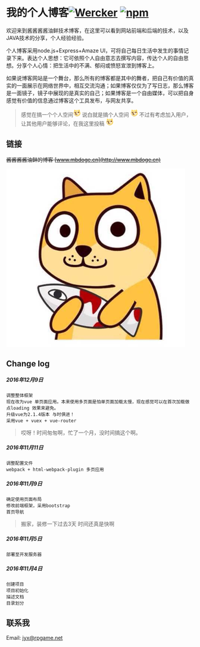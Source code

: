 # 我的个人博客[![Wercker](https://img.shields.io/wercker/ci/wercker/docs.svg)]() [![npm](https://img.shields.io/npm/v/npm.svg)]()
  欢迎来到酱酱酱酱油鲜技术博客，在这里可以看到网站前端和后端的技术，以及JAVA技术的分享，个人经验经验。

  个人博客采用node.js+Express+Amaze UI，可将自己每日生活中发生的事情记录下来。表达个人思想：它可依照个人自由意志去撰写内容，传达个人的自由思想。分享个人心情：把生活中的不满、郁闷或愤怒宣泄到博客上。

  如果说博客网站是一个舞台，那么所有的博客都是其中的舞者，把自己有价值的真实的一面展示在网络世界中，相互交流沟通；如果博客仅仅为了写日志，那么博客是一面镜子，镜子中展现的是真实的自己；如果博客是一个自由媒体，可以把自身感觉有价值的信息通过博客这个工具发布，与网友共享。
  >感觉在搞一个个人空间<img src="client/public/img/doge/a5c27d1ed21b0ef4cbeaac3adec451da81cb3e57.jpg" width = "20" height = "20" alt="doge" style=""/>
  说白就是搞个人空间 <img src="client/public/img/doge/a5c27d1ed21b0ef4cbeaac3adec451da81cb3e57.jpg" width = "20" height = "20" alt="doge" style=""/>
  不过有考虑加入用户，让其他用户能够评论，在我这里投稿 <img src="client/public/img/doge/a5c27d1ed21b0ef4cbeaac3adec451da81cb3e57.jpg" width = "20" height = "20" alt="doge" style=""/>

## 链接  
  ~~酱酱酱酱油鲜的博客 [www.mbdoge.cn](http://www.mbdoge.cn)~~

![doge抱小鱼](client/public/img/doge/a5b3f9fdfc03924596a233d28094a4c27c1e2551.jpg)

## Change log

##### 2016年12月9日
    调整整体框架
    现在改为vue 单页面应用。本来使用多页面是怕单页面加载太慢，现在感觉可以在首次加载做点loading 效果来避免。
    升级vue为2.1.4版本 与时俱进！
    采用vue + vuex + vue-router
> 哎呀！时间匆匆啊，忙了一个月，没时间搞这个啊。


##### 2016年11月11日
    调整配置文件
    webpack + html-webpack-plugin 多页应用

##### 2016年11月9日
    确定使用页面布局
    修改前端框架，采用bootstrap
    首页导航

> 搬家，装修一下过去3天 时间还真是快啊

##### 2016年11月5日
    部署至开发服务器

##### 2016年11月4日
    创建项目
    项目初始化
    描述文档
    目录划分

## 联系我
Email: [jyx@rpgame.net](jyx@rpgame.net)
